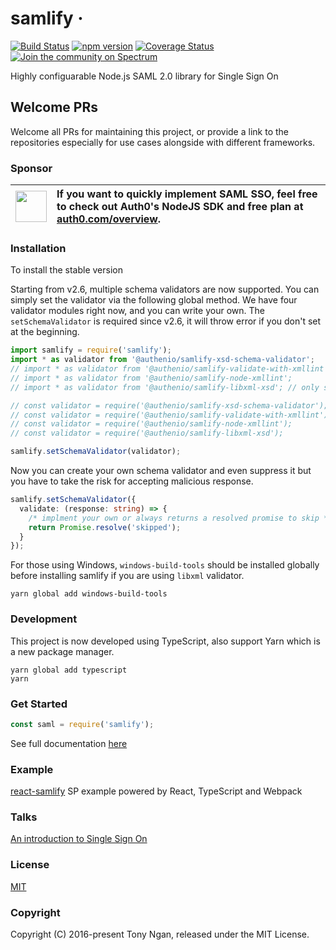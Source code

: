 # samlify &middot;

[![Build Status](https://travis-ci.org/tngan/samlify.svg?branch=master)](https://travis-ci.org/tngan/samlify)
[![npm version](https://img.shields.io/npm/v/samlify.svg?style=flat)](https://www.npmjs.com/package/samlify)
[![Coverage Status](https://img.shields.io/coveralls/tngan/samlify/master.svg)](https://coveralls.io/github/tngan/samlify?branch=master)
[![Join the community on Spectrum](https://withspectrum.github.io/badge/badge.svg)](https://spectrum.chat/samlify)

Highly configuarable Node.js SAML 2.0 library for Single Sign On

## Welcome PRs

Welcome all PRs for maintaining this project, or provide a link to the repositories especially for use cases alongside with different frameworks.

### Sponsor

| <img width="50" src="https://user-images.githubusercontent.com/83319/31722733-de95bbde-b3ea-11e7-96bf-4f4e8f915588.png"> | <div style="text-align: left;">If you want to quickly implement SAML SSO, feel free to check out Auth0's NodeJS SDK and free plan at [auth0.com/overview](https://auth0.com/overview?utm_source=GHsponsor&utm_medium=GHsponsor&utm_campaign=samlify&utm_content=auth).</div> |
| :----------------------------------------------------------------------------------------------------------------------: | :--------------------------------------------------------------------------------------------------------------------------------------------------------------------------------------------------------------------------------------------------------------------------- |


### Installation

To install the stable version

Starting from v2.6, multiple schema validators are now supported. You can simply set the validator via the following global method. We have four validator modules right now, and you can write your own. The `setSchemaValidator` is required since v2.6, it will throw error if you don't set at the beginning.

```js
import samlify = require('samlify');
import * as validator from '@authenio/samlify-xsd-schema-validator';
// import * as validator from '@authenio/samlify-validate-with-xmllint';
// import * as validator from '@authenio/samlify-node-xmllint';
// import * as validator from '@authenio/samlify-libxml-xsd'; // only support for version of nodejs <= 8

// const validator = require('@authenio/samlify-xsd-schema-validator');
// const validator = require('@authenio/samlify-validate-with-xmllint');
// const validator = require('@authenio/samlify-node-xmllint');
// const validator = require('@authenio/samlify-libxml-xsd');

samlify.setSchemaValidator(validator);
```

Now you can create your own schema validator and even suppress it but you have to take the risk for accepting malicious response.

```typescript
samlify.setSchemaValidator({
  validate: (response: string) => {
    /* implment your own or always returns a resolved promise to skip */
    return Promise.resolve('skipped');
  }
});
```

For those using Windows, `windows-build-tools` should be installed globally before installing samlify if you are using `libxml` validator.

```console
yarn global add windows-build-tools
```

### Development

This project is now developed using TypeScript, also support Yarn which is a new package manager.

```console
yarn global add typescript
yarn
```

### Get Started

```javascript
const saml = require('samlify');
```

See full documentation [here](https://samlify.js.org/)

### Example

[react-samlify](https://github.com/passify/react-samlify) SP example powered by React, TypeScript and Webpack

### Talks

[An introduction to Single Sign On](http://www.slideshare.net/TonyNgan/an-introduction-of-single-sign-on)

### License

[MIT](LICENSE)

### Copyright

Copyright (C) 2016-present Tony Ngan, released under the MIT License.
